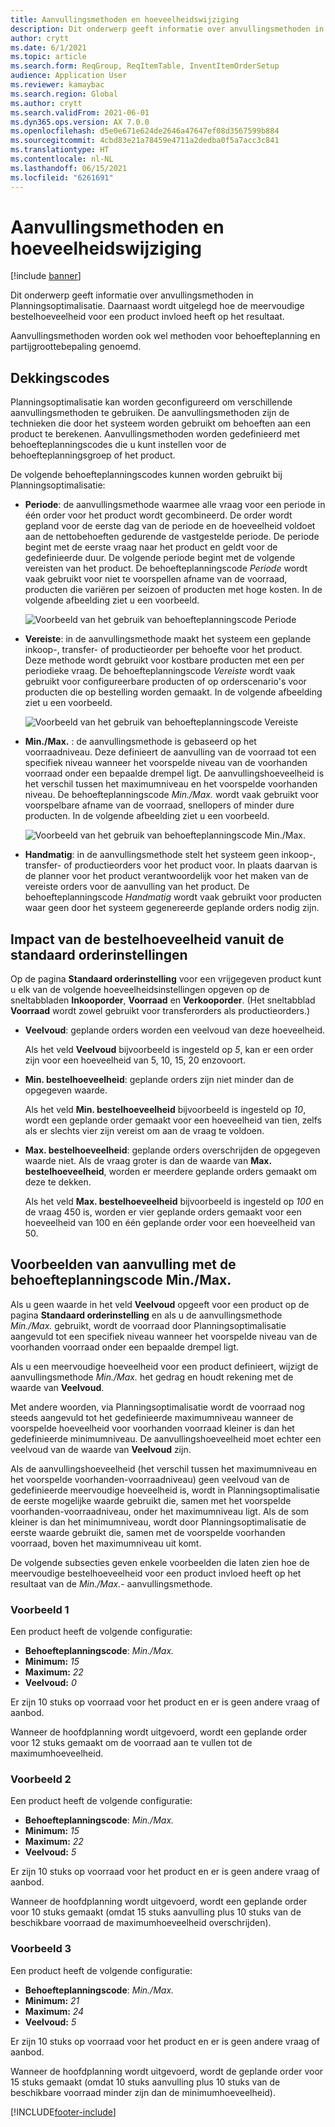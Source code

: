 ```yaml
---
title: Aanvullingsmethoden en hoeveelheidswijziging
description: Dit onderwerp geeft informatie over anvullingsmethoden in Planningsoptimalisatie. Daarnaast wordt uitgelegd hoe de meervoudige bestelhoeveelheid voor een product invloed heeft op het resultaat.
author: crytt
ms.date: 6/1/2021
ms.topic: article
ms.search.form: ReqGroup, ReqItemTable, InventItemOrderSetup
audience: Application User
ms.reviewer: kamaybac
ms.search.region: Global
ms.author: crytt
ms.search.validFrom: 2021-06-01
ms.dyn365.ops.version: AX 7.0.0
ms.openlocfilehash: d5e0e671e624de2646a47647ef08d3567599b884
ms.sourcegitcommit: 4cbd83e21a78459e4711a2dedba0f5a7acc3c841
ms.translationtype: HT
ms.contentlocale: nl-NL
ms.lasthandoff: 06/15/2021
ms.locfileid: "6261691"
---
```

# <a name="replenishment-methods-and-quantity-modification"></a>Aanvullingsmethoden en hoeveelheidswijziging

[!include [banner](../../includes/banner.md)]

Dit onderwerp geeft informatie over anvullingsmethoden in Planningsoptimalisatie. Daarnaast wordt uitgelegd hoe de meervoudige bestelhoeveelheid voor een product invloed heeft op het resultaat.

Aanvullingsmethoden worden ook wel methoden voor behoefteplanning en partijgroottebepaling genoemd.

## <a name="coverage-codes"></a>Dekkingscodes

Planningsoptimalisatie kan worden geconfigureerd om verschillende aanvullingsmethoden te gebruiken. De aanvullingsmethoden zijn de technieken die door het systeem worden gebruikt om behoeften aan een product te berekenen. Aanvullingsmethoden worden gedefinieerd met behoefteplanningscodes die u kunt instellen voor de behoefteplanningsgroep of het product.

De volgende behoefteplanningscodes kunnen worden gebruikt bij Planningsoptimalisatie:

- **Periode**: de aanvullingsmethode waarmee alle vraag voor een periode in één order voor het product wordt gecombineerd. De order wordt gepland voor de eerste dag van de periode en de hoeveelheid voldoet aan de nettobehoeften gedurende de vastgestelde periode. De periode begint met de eerste vraag naar het product en geldt voor de gedefinieerde duur. De volgende periode begint met de volgende vereisten van het product. De behoefteplanningscode *Periode* wordt vaak gebruikt voor niet te voorspellen afname van de voorraad, producten die variëren per seizoen of producten met hoge kosten. In de volgende afbeelding ziet u een voorbeeld.

    ![Voorbeeld van het gebruik van behoefteplanningscode Periode](./media/coverage-code-period.png "Voorbeeld van het gebruik van behoefteplanningscode Periode")

- **Vereiste**: in de aanvullingsmethode maakt het systeem een geplande inkoop-, transfer- of productieorder per behoefte voor het product. Deze methode wordt gebruikt voor kostbare producten met een per periodieke vraag. De behoefteplanningscode *Vereiste* wordt vaak gebruikt voor configureerbare producten of op orderscenario's voor producten die op bestelling worden gemaakt. In de volgende afbeelding ziet u een voorbeeld.

    ![Voorbeeld van het gebruik van behoefteplanningscode Vereiste](./media/coverage-code-requirement.png "Voorbeeld van het gebruik van behoefteplanningscode Vereiste")

- **Min./Max.** : de aanvullingsmethode is gebaseerd op het voorraadniveau. Deze definieert de aanvulling van de voorraad tot een specifiek niveau wanneer het voorspelde niveau van de voorhanden voorraad onder een bepaalde drempel ligt. De aanvullingshoeveelheid is het verschil tussen het maximumniveau en het voorspelde voorhanden niveau. De behoefteplanningscode *Min./Max.* wordt vaak gebruikt voor voorspelbare afname van de voorraad, snellopers of minder dure producten. In de volgende afbeelding ziet u een voorbeeld.

    ![Voorbeeld van het gebruik van behoefteplanningscode Min./Max.](./media/coverage-code-min-max.png "Voorbeeld van het gebruik van behoefteplanningscode Min./Max.")

- **Handmatig**: in de aanvullingsmethode stelt het systeem geen inkoop-, transfer- of productieorders voor het product voor. In plaats daarvan is de planner voor het product verantwoordelijk voor het maken van de vereiste orders voor de aanvulling van het product. De behoefteplanningscode *Handmatig* wordt vaak gebruikt voor producten waar geen door het systeem gegenereerde geplande orders nodig zijn.

## <a name="impact-of-the-order-quantity-from-default-order-settings"></a>Impact van de bestelhoeveelheid vanuit de standaard orderinstellingen

Op de pagina **Standaard orderinstelling** voor een vrijgegeven product kunt u elk van de volgende hoeveelheidsinstellingen opgeven op de sneltabbladen **Inkooporder**, **Voorraad** en **Verkooporder**. (Het sneltabblad **Voorraad** wordt zowel gebruikt voor transferorders als productieorders.)

- **Veelvoud**: geplande orders worden een veelvoud van deze hoeveelheid.

    Als het veld **Veelvoud** bijvoorbeeld is ingesteld op *5*, kan er een order zijn voor een hoeveelheid van 5, 10, 15, 20 enzovoort.

- **Min. bestelhoeveelheid**: geplande orders zijn niet minder dan de opgegeven waarde.

    Als het veld **Min. bestelhoeveelheid** bijvoorbeeld is ingesteld op *10*, wordt een geplande order gemaakt voor een hoeveelheid van tien, zelfs als er slechts vier zijn vereist om aan de vraag te voldoen.

- **Max. bestelhoeveelheid**: geplande orders overschrijden de opgegeven waarde niet. Als de vraag groter is dan de waarde van **Max. bestelhoeveelheid**, worden er meerdere geplande orders gemaakt om deze te dekken.

    Als het veld **Max. bestelhoeveelheid** bijvoorbeeld is ingesteld op *100* en de vraag 450 is, worden er vier geplande orders gemaakt voor een hoeveelheid van 100 en één geplande order voor een hoeveelheid van 50.

## <a name="examples-of-replenishment-that-use-the-minmax-coverage-code"></a>Voorbeelden van aanvulling met de behoefteplanningscode Min./Max.

Als u geen waarde in het veld **Veelvoud** opgeeft voor een product op de pagina **Standaard orderinstelling** en als u de aanvullingsmethode *Min./Max.* gebruikt, wordt de voorraad door Planningsoptimalisatie aangevuld tot een specifiek niveau wanneer het voorspelde niveau van de voorhanden voorraad onder een bepaalde drempel ligt.

Als u een meervoudige hoeveelheid voor een product definieert, wijzigt de aanvullingsmethode *Min./Max.* het gedrag en houdt rekening met de waarde van **Veelvoud**.

Met andere woorden, via Planningsoptimalisatie wordt de voorraad nog steeds aangevuld tot het gedefinieerde maximumniveau wanneer de voorspelde hoeveelheid voor voorhanden voorraad kleiner is dan het gedefinieerde minimumniveau. De aanvullingshoeveelheid moet echter een veelvoud van de waarde van **Veelvoud** zijn.

Als de aanvullingshoeveelheid (het verschil tussen het maximumniveau en het voorspelde voorhanden-voorraadniveau) geen veelvoud van de gedefinieerde meervoudige hoeveelheid is, wordt in Planningsoptimalisatie de eerste mogelijke waarde gebruikt die, samen met het voorspelde voorhanden-voorraadniveau, onder het maximumniveau ligt. Als de som kleiner is dan het minimumniveau, wordt door Planningsoptimalisatie de eerste waarde gebruikt die, samen met de voorspelde voorhanden voorraad, boven het maximumniveau uit komt.

De volgende subsecties geven enkele voorbeelden die laten zien hoe de meervoudige bestelhoeveelheid voor een product invloed heeft op het resultaat van de *Min./Max.*- aanvullingsmethode.

### <a name="example-1"></a>Voorbeeld 1

Een product heeft de volgende configuratie:

- **Behoefteplanningscode**: *Min./Max.*
- **Minimum:** *15*
- **Maximum:** *22*
- **Veelvoud:** *0*

Er zijn 10 stuks op voorraad voor het product en er is geen andere vraag of aanbod.

Wanneer de hoofdplanning wordt uitgevoerd, wordt een geplande order voor 12 stuks gemaakt om de voorraad aan te vullen tot de maximumhoeveelheid.

### <a name="example-2"></a>Voorbeeld 2

Een product heeft de volgende configuratie:

- **Behoefteplanningscode**: *Min./Max.*
- **Minimum:** *15*
- **Maximum:** *22*
- **Veelvoud:** *5*

Er zijn 10 stuks op voorraad voor het product en er is geen andere vraag of aanbod.

Wanneer de hoofdplanning wordt uitgevoerd, wordt een geplande order voor 10 stuks gemaakt (omdat 15 stuks aanvulling plus 10 stuks van de beschikbare voorraad de maximumhoeveelheid overschrijden).

### <a name="example-3"></a>Voorbeeld 3

Een product heeft de volgende configuratie:

- **Behoefteplanningscode**: *Min./Max.*
- **Minimum:** *21*
- **Maximum:** *24*
- **Veelvoud:** *5*

Er zijn 10 stuks op voorraad voor het product en er is geen andere vraag of aanbod.

Wanneer de hoofdplanning wordt uitgevoerd, wordt de geplande order voor 15 stuks gemaakt (omdat 10 stuks aanvulling plus 10 stuks van de beschikbare voorraad minder zijn dan de minimumhoeveelheid).

[!INCLUDE[footer-include](../../../includes/footer-banner.md)]
